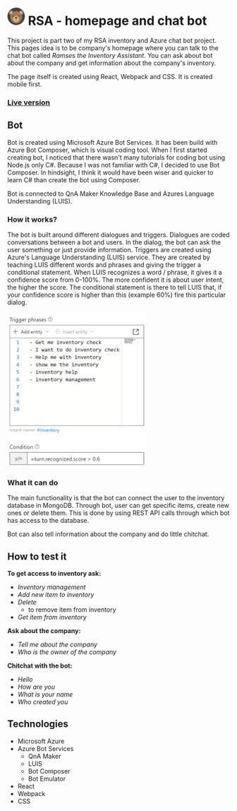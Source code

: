 # <img src="src/assets/apple-touch-icon.png" width="40" height="40"/> RSA - homepage and chat bot

This project is part two of my RSA inventory and Azure chat bot project. This pages idea is to be company's homepage
where you can talk to the chat bot called _Ramses the Inventory Assistant_. You can ask about bot about the company and
get information about the company's inventory.

The page itself is created using React, Webpack and CSS. It is created mobile first.

### [Live version](https://miianyy.github.io/Ramses-The-Chat-Bot/)

## Bot

Bot is created using Microsoft Azure Bot Services. It has been build with Azure Bot Composer, which is visual coding
tool. When I first started creating bot, I noticed that there wasn't many tutorials for coding bot using Node.js only
C#. Because I was not familiar with C#, I decided to use Bot Composer. In hindsight, I think it would have been wiser
and quicker to learn C# than create the bot using Composer.

Bot is connected to QnA Maker Knowledge Base and Azures Language Understanding (LUIS).

### How it works?

The bot is built around different dialogues and triggers. Dialogues are coded conversations between a bot and users. In
the dialog, the bot can ask the user something or just provide information. Triggers are created using Azure's Language
Understanding (LUIS) service. They are created by teaching LUIS different words and phrases and giving the trigger a
conditional statement. When LUIS recognizes a word / phrase, it gives it a confidence score from 0-100%. The 
more confident it is about user intent, the higher the score. The conditional statement is there to tell LUIS that, 
if your confidence score is higher than this (example 60%) fire this particular dialog.
 
<img src="src/assets/trigger-phrases-for-readme.png" alt="Image about trigger phrases" height="350"/>


### What it can do

The main functionality is that the bot can connect the user to the inventory database in MongoDB. Through bot, user can
get specific items, create new ones or delete them. This is done by using REST API calls through which bot has access to
the database.

Bot can also tell information about the company and do little chitchat.

## How to test it

**To get access to inventory ask:**

- _Inventory management_
- _Add new item to inventory_
- _Delete_ 
  -  to remove item from inventory
- _Get item from inventory_

**Ask about the company:**

- _Tell me about the company_
- _Who is the owner of the company_

**Chitchat with the bot:**

- _Hello_
- _How are you_
- _What is your name_
- _Who created you_

## Technologies

- Microsoft Azure
- Azure Bot Services
    - QnA Maker
    - LUIS
    - Bot Composer
    - Bot Emulator
- React
- Webpack
- CSS




